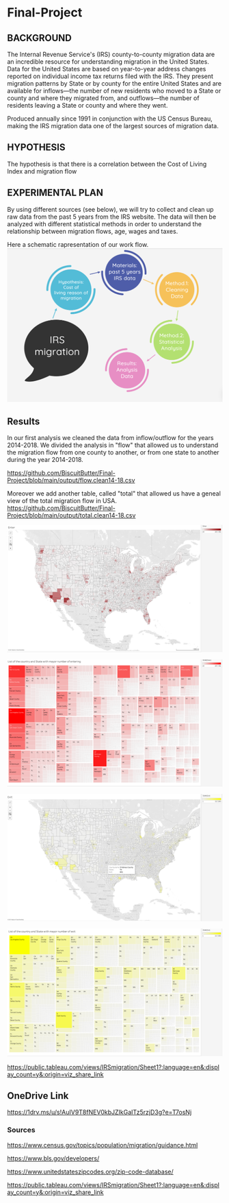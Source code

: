 # Final-Project

## BACKGROUND 

The Internal Revenue Service's (IRS) county-to-county migration data are an incredible resource for understanding migration in the United States. 
Data for the United States are based on year-to-year address changes reported on individual income tax returns filed with the IRS. They present migration patterns by State or by county for the entire United States and are available for inflows—the number of new residents who moved to a State or county and where they migrated from, and outflows—the number of residents leaving a State or county and where they went.

Produced annually since 1991 in conjunction with the US Census Bureau, making the IRS migration data one of the largest sources of migration data. 

## HYPOTHESIS

The hypothesis is that there is a correlation between the Cost of Living Index and migration flow

## EXPERIMENTAL PLAN
By using different sources (see below), we will try to collect and clean up raw data from the past 5 years from the IRS website. 
The data will then be analyzed with different statistical methods in order to understand the relationship between migration flows, age, wages and taxes.

Here a schematic rapresentation of our work flow.
![image1](/Resources/1.png?raw=true "Title")

## Results

In our first analysis we cleaned the data from inflow/outflow for the years 2014-2018.
We divided the analysis in "flow" that allowed us to understand the migration flow from one county to another, or from one state to another during the year 2014-2018.

https://github.com/BiscuitButter/Final-Project/blob/main/output/flow.clean14-18.csv

Moreover we add another table, called "total" that allowed us have a geneal view of the total migration flow in USA.
https://github.com/BiscuitButter/Final-Project/blob/main/output/total.clean14-18.csv
 
![image1](/Resources/2.png?raw=true "Title")

![image1](/Resources/3.png?raw=true "Title")

![image1](/Resources/4.png?raw=true "Title")

![image1](/Resources/5.png?raw=true "Title")

https://public.tableau.com/views/IRSmigration/Sheet1?:language=en&:display_count=y&:origin=viz_share_link


## OneDrive Link
https://1drv.ms/u/s!AuIV9T8fNEV0kbJZIkGaITz5rzjD3g?e=T7osNj

### Sources
https://www.census.gov/topics/population/migration/guidance.html

https://www.bls.gov/developers/

https://www.unitedstateszipcodes.org/zip-code-database/

https://public.tableau.com/views/IRSmigration/Sheet1?:language=en&:display_count=y&:origin=viz_share_link
